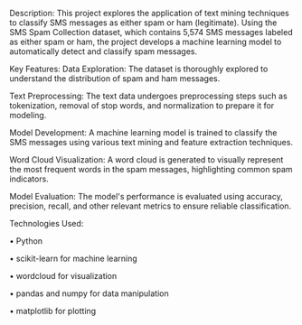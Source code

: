 Description:
This project explores the application of text mining techniques to classify SMS messages as either spam or ham (legitimate). Using the SMS Spam Collection dataset, which contains 5,574 SMS messages labeled as either spam or ham, the project develops a machine learning model to automatically detect and classify spam messages.

Key Features:
Data Exploration: The dataset is thoroughly explored to understand the distribution of spam and ham messages.

Text Preprocessing: The text data undergoes preprocessing steps such as tokenization, removal of stop words, and normalization to prepare it for modeling.

Model Development: A machine learning model is trained to classify the SMS messages using various text mining and feature extraction techniques.

Word Cloud Visualization: A word cloud is generated to visually represent the most frequent words in the spam messages, highlighting common spam indicators.

Model Evaluation: The model's performance is evaluated using accuracy, precision, recall, and other relevant metrics to ensure reliable classification.

Technologies Used:

•	Python

•	scikit-learn for machine learning

•	wordcloud for visualization

•	pandas and numpy for data manipulation

•	matplotlib for plotting
